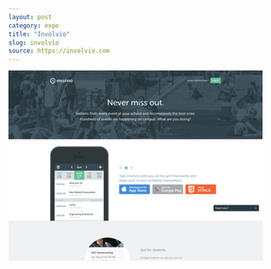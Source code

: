 ```yaml
---
layout: post
category: expo
title: "Involvio"
slug: involvio
source: https://involvio.com
---
```


<img src="/screenshots/involvio.jpg">
